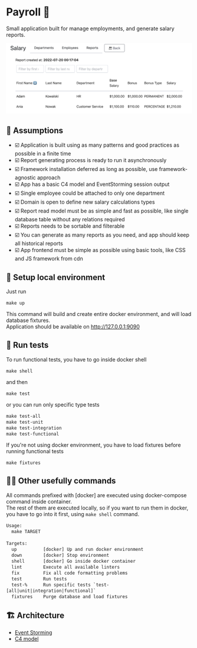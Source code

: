 # Payroll 💸

Small application built for manage employments, and generate salary reports.

![Application interface](docs/assets/app.png)

## 📝 Assumptions

- ☑️ Application is built using as many patterns and good practices as possible in a finite time
- ☑️ Report generating process is ready to run it asynchronously
- ☑️ Framework installation deferred as long as possible, use framework-agnostic approach
- ☑️ App has a basic C4 model and EventStorming session output
- ☑️ Single employee could be attached to only one department 
- ☑️ Domain is open to define new salary calculations types
- ☑️ Report read model must be as simple and fast as possible, like single database table without any relations required
- ☑️ Reports needs to be sortable and filterable
- ☑️ You can generate as many reports as you need, and app should keep all historical reports
- ☑️ App frontend must be simple as possible using basic tools, like CSS and JS framework from cdn

## 🚀 Setup local environment

Just run

```shell
make up
```

This command will build and create entire docker environment, and will load database fixtures.  
Application should be available on http://127.0.0.1:9090

## 🧪 Run tests

To run functional tests, you have to go inside docker shell

```shell
make shell
```

and then

```shell
make test
```

or you can run only specific type tests

```shell
make test-all
make test-unit
make test-integration
make test-functional
```

If you're not using docker environment, you have to load fixtures before running functional tests

```shell
make fixtures
```

## 🧑‍🚀 Other usefully commands

All commands prefixed with [docker] are executed using docker-compose command inside container.  
The rest of them are executed locally, so if you want to run them in docker, you have to go into it first, using `make shell` command.

```shell
Usage:
  make TARGET

Targets:
  up          [docker] Up and run docker environment
  down        [docker] Stop environment
  shell       [docker] Go inside docker container
  lint        Execute all available linters
  fix         Fix all code formatting problems
  test        Run tests
  test-%      Run specific tests `test-[all|unit|integration|functional]`
  fixtures    Purge database and load fixtures
```

## 🏗️ Architecture

- [Event Storming](./docs/EventStorming.md)
- [C4 model](./docs/C4-model.md)
